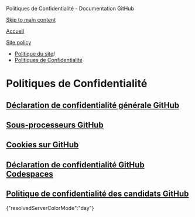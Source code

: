 Politiques de Confidentialité - Documentation GitHub

[Skip to main content](#main-content)

[Accueil](/fr)

[Site policy](/fr/site-policy)

* [Politique du site](/fr/site-policy)/
* [Politiques de Confidentialité](/fr/site-policy/privacy-policies)

Politiques de Confidentialité
==========

[Déclaration de confidentialité générale GitHub](/fr/site-policy/privacy-policies/github-general-privacy-statement)
----------

[Sous-processeurs GitHub](/fr/site-policy/privacy-policies/github-subprocessors)
----------

[Cookies sur GitHub](/fr/site-policy/privacy-policies/github-cookies)
----------

[Déclaration de confidentialité GitHub Codespaces](/fr/site-policy/privacy-policies/github-codespaces-privacy-statement)
----------

[Politique de confidentialité des candidats GitHub](/fr/site-policy/privacy-policies/github-candidate-privacy-policy)
----------

{"resolvedServerColorMode":"day"}
